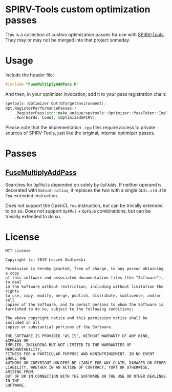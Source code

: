 # SPIRV-Tools custom optimization passes

This is a collection of custom optimization passes for use with [SPIRV-Tools](https://github.com/KhronosGroup/SPIRV-Tools). They may or may not be merged into that project someday.

# Usage

Include the header file:

```cpp
#include "FuseMultiplyAddPass.h"
```

And then, in your optimizer invocation, add it to your pass registration chain:

```cpp
spvtools::Optimizer Opt(GTargetEnvironment);
Opt.RegisterPerformancePasses()
	.RegisterPass(std::make_unique<spvtools::Optimizer::PassToken::Impl>(std::make_unique<spvtools::opt::FuseMultiplyAddPass>()))
	.Run(Words, Count, &OptimizedSPIRV);
```

Please note that the implementation `.cpp` files require access to private sources of SPIRV-Tools, just like the original, internal optimizer passes.

# Passes

## [FuseMultiplyAddPass](FuseMultiplyAddPass.h)

Searches for `OpFMul`s depended on solely by `OpFAdd`s. If neither operand is decorated with `NoContraction`, it replaces the two with a single `GLSL.std.450` `Fma` extended instruction.

Does not support the OpenCL `fma` instruction, but can be trivially extended to do so.
Does not support `OpFMul` + `OpFSub` combinations, but can be trivially extended to do so.

# License

```
MIT License

Copyright (c) 2019 Leszek Godlewski

Permission is hereby granted, free of charge, to any person obtaining a copy
of this software and associated documentation files (the "Software"), to deal
in the Software without restriction, including without limitation the rights
to use, copy, modify, merge, publish, distribute, sublicense, and/or sell
copies of the Software, and to permit persons to whom the Software is
furnished to do so, subject to the following conditions:

The above copyright notice and this permission notice shall be included in all
copies or substantial portions of the Software.

THE SOFTWARE IS PROVIDED "AS IS", WITHOUT WARRANTY OF ANY KIND, EXPRESS OR
IMPLIED, INCLUDING BUT NOT LIMITED TO THE WARRANTIES OF MERCHANTABILITY,
FITNESS FOR A PARTICULAR PURPOSE AND NONINFRINGEMENT. IN NO EVENT SHALL THE
AUTHORS OR COPYRIGHT HOLDERS BE LIABLE FOR ANY CLAIM, DAMAGES OR OTHER
LIABILITY, WHETHER IN AN ACTION OF CONTRACT, TORT OR OTHERWISE, ARISING FROM,
OUT OF OR IN CONNECTION WITH THE SOFTWARE OR THE USE OR OTHER DEALINGS IN THE
SOFTWARE.
```
